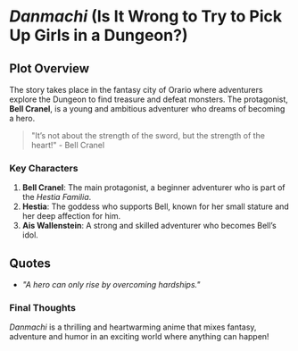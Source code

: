 # *Danmachi* (Is It Wrong to Try to Pick Up Girls in a Dungeon?)

## Plot Overview
The story takes place in the fantasy city of Orario where adventurers explore the Dungeon to find treasure and defeat monsters. The protagonist, **Bell Cranel**, is a young and ambitious adventurer who dreams of becoming a hero.

> "It’s not about the strength of the sword, but the strength of the heart!" - Bell Cranel

### Key Characters
1. **Bell Cranel**: The main protagonist, a beginner adventurer who is part of the *Hestia Familia*.
2. **Hestia**: The goddess who supports Bell, known for her small stature and her deep affection for him.
3. **Ais Wallenstein**: A strong and skilled adventurer who becomes Bell’s idol.

## Quotes
- *"A hero can only rise by overcoming hardships."*

### Final Thoughts
*Danmachi* is a thrilling and heartwarming anime that mixes fantasy, adventure and humor in an exciting world where anything can happen!
